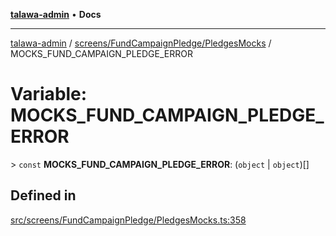 [**talawa-admin**](../../../../README.md) • **Docs**

***

[talawa-admin](../../../../modules.md) / [screens/FundCampaignPledge/PledgesMocks](../README.md) / MOCKS\_FUND\_CAMPAIGN\_PLEDGE\_ERROR

# Variable: MOCKS\_FUND\_CAMPAIGN\_PLEDGE\_ERROR

\> `const` **MOCKS\_FUND\_CAMPAIGN\_PLEDGE\_ERROR**: (`object` \| `object`)[]

## Defined in

[src/screens/FundCampaignPledge/PledgesMocks.ts:358](https://github.com/PalisadoesFoundation/talawa-admin/blob/84f5af8b3720f5b290ac28bcfd7071c13e1f93aa/src/screens/FundCampaignPledge/PledgesMocks.ts#L358)
